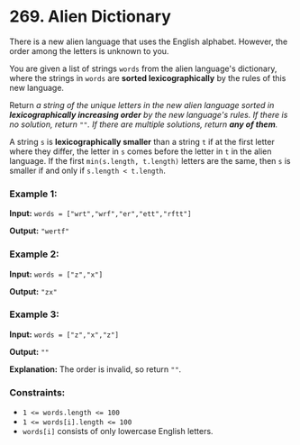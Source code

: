# 269. Alien Dictionary

There is a new alien language that uses the English alphabet. However, the order among the letters is unknown to you.

You are given a list of strings `words` from the alien language's dictionary, where the strings in `words` are **sorted lexicographically** by the rules of this new language.

Return _a string of the unique letters in the new alien language sorted in **lexicographically increasing order** by the new language's rules. If there is no solution, return `""`. If there are multiple solutions, return **any of them**._

A string `s` is **lexicographically smaller** than a string `t` if at the first letter where they differ, the letter in `s` comes before the letter in `t` in the alien language. If the first `min(s.length, t.length)` letters are the same, then `s` is smaller if and only if `s.length < t.length`.


### Example 1:

**Input:** `words = ["wrt","wrf","er","ett","rftt"]`

**Output:** `"wertf"`


### Example 2:

**Input:** `words = ["z","x"]`

**Output:** `"zx"`


### Example 3:

**Input:** `words = ["z","x","z"]`

**Output:** `""`

**Explanation:** The order is invalid, so return `""`.


### Constraints:

* `1 <= words.length <= 100`
* `1 <= words[i].length <= 100`
* `words[i]` consists of only lowercase English letters.